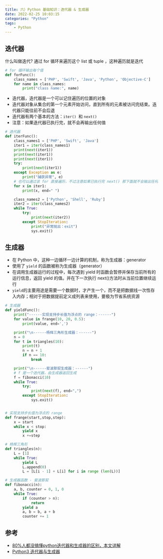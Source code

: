 ```yaml
---
title: 六）Python 基础知识：迭代器 & 生成器
date: 2022-02-25 10:03:15
categories: "Python"
tags:
	- Python
---
```



## 迭代器

什么叫做迭代? 通过 for 循环来遍历这个 list 或 tuple ，这种遍历就是迭代

```python
# for 循环输出每个值
def forFunc():
    class_names = ['PHP', 'Swift', 'Java', 'Python', 'Objective-C']
    for name in class_names:
	    print("class name:", name)
```


-   迭代器，迭代器是一个可以记住遍历的位置的对象
-   迭代器对象从集合的第一个元素开始访问，直到所有的元素被访问完结束。迭代器只能往前不会后退
-   迭代器有两个基本的方法：` iter()  `和 `next()`
-   注意：如果迭代器已执行完，就不会再输出任何值


```python
# 迭代器
def iterFunc():
    class_names1 = ['PHP', 'Swift', 'Java']
    iter1 = iter(class_names1)
    print(next(iter1))
    print(next(iter1))
    print(next(iter1))
    try:
        print(next(iter1))
    except Exception as e:
        print("捕获异常", e)
    # 也可以通过该 for 直接遍历，不过注意如果已执行完 next() 那下面就不会输出任何值了
    for x in iter1:
        print(x, end=" ")

    class_names2 = ['Python', 'Shell', 'Ruby']
    iter2 = iter(class_names2)
    while True:
        try:
            print(next(iter2))
        except StopIteration:
            print("异常抛出：exit")
            sys.exit()
```


## 生成器

-   在 Python 中，这种一边循环一边计算的机制，称为生成器：generator
-   使用了 `yield` 的函数被称为生成器（generator）
-   在调用生成器运行的过程中，每次遇到 yield 时函数会暂停并保存当前所有的运行信息，返回 yield 的值。并在下一次执行 next()方法时从当前位置继续运行
-   `yield`的主要用途是需要一个数据时，才产生一个，而不是把数据线一次性存入内存；相对于把数据提前定义成列表来使用，要极为节省系统资源

```python
# 生成器
def yieldFunc():
    print("------实现支持步长值为浮点的 range：------")
    for value in frange(10, 20, 0.5):
        print(value, end=',')

    print("\n------杨辉三角形生成器：------")
    n = 0
    for t in triangles(10):
        print(t)
        n = n + 1
        if n == 10:
            break

    print("\n------斐波那契生成器：------")
    # f 是一个迭代器，由生成器返回生成
    f = fibonacci(10)
    while True:
        try:
            print(next(f), end=",")
        except StopIteration:
            sys.exit()


# 实现支持步长值为浮点的 range
def frange(start,stop,step):
    x = start
    while x < stop:
        yield x
        x +=step

# 杨辉三角形
def triangles(n):
    L = [1]
    while True:
        yield L
        L.append(0)
        L = [L[i - 1] + L[i] for i in range (len(L))]

# 生成器函数 - 斐波那契
def fibonacci(n):
    a, b, counter = 0, 1, 0
    while True:
        if (counter > n):
            return
        yield a
        a, b = b, a + b
        counter += 1
```


## 参考

-   [80%人都没搞懂python迭代器和生成器的区别，本文详解](https://www.cnblogs.com/chengxuyuanaa/p/13065794.html?ivk_sa=1024320u)
-   [Python3 迭代器与生成器](https://www.runoob.com/python3/python3-iterator-generator.html)
